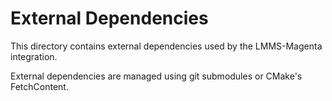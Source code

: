 # External Dependencies

This directory contains external dependencies used by the LMMS-Magenta integration.

External dependencies are managed using git submodules or CMake's FetchContent.

